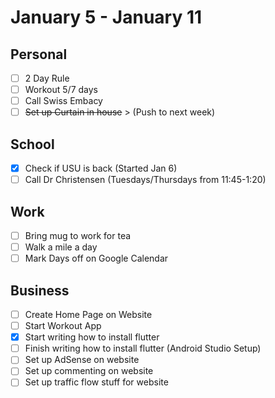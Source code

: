 # January 5 - January 11
## Personal
- [ ] 2 Day Rule 
- [ ] Workout 5/7 days 
- [ ] Call Swiss Embacy 
- [ ] ~~Set up Curtain in house~~ > (Push to next week)

## School
- [X] Check if USU is back (Started Jan 6)
- [ ] Call Dr Christensen (Tuesdays/Thursdays from 11:45-1:20)

## Work 
- [ ] Bring mug to work for tea
- [ ] Walk a mile a day
- [ ] Mark Days off on Google Calendar

## Business 
- [ ] Create Home Page on Website
- [ ] Start Workout App
- [X] Start writing how to install flutter 
- [ ] Finish writing how to install flutter (Android Studio Setup) 
- [ ] Set up AdSense on website 
- [ ] Set up commenting on website 
- [ ] Set up traffic flow stuff for website 
